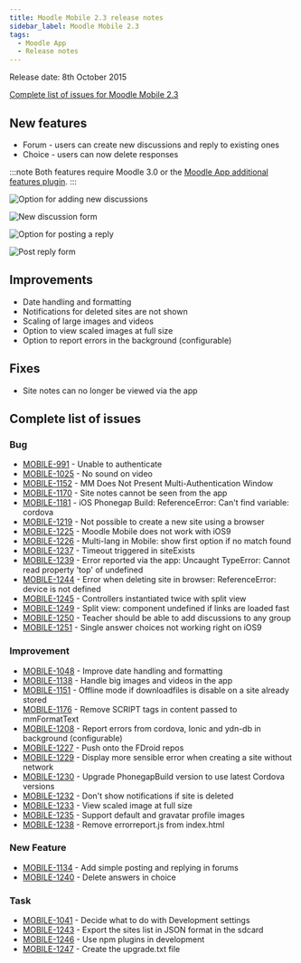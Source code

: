```yaml
---
title: Moodle Mobile 2.3 release notes
sidebar_label: Moodle Mobile 2.3
tags:
  - Moodle App
  - Release notes
---
```


Release date: 8th October 2015

[Complete list of issues for Moodle Mobile 2.3](https://moodle.atlassian.net/jira/secure/ReleaseNote.jspa?projectId=10070&version=15052)

## New features

- Forum - users can create new discussions and reply to existing ones
- Choice - users can now delete responses

:::note
Both features require Moodle 3.0 or the [Moodle App additional features plugin](https://moodle.org/plugins/view/local_mobile).
:::

<div className="row">
<div className="col" style={{maxWidth: 300}}>

![Option for adding new discussions](./_files/MM32Forum01.png)

</div>
<div className="col" style={{maxWidth: 300}}>

![New discussion form](./_files/MM32Forum02.png)

</div>
</div><div className="row">

<div className="col" style={{maxWidth: 300}}>

![Option for posting a reply](./_files/MM32Forum03.png)

</div>
<div className="col" style={{maxWidth: 300}}>

![Post reply form](./_files/MM32Forum04.png)

</div>
</div>

## Improvements

- Date handling and formatting
- Notifications for deleted sites are not shown
- Scaling of large images and videos
- Option to view scaled images at full size
- Option to report errors in the background (configurable)

## Fixes

- Site notes can no longer be viewed via the app

## Complete list of issues

### Bug

- [MOBILE-991](https://moodle.atlassian.net/browse/MOBILE-991) - Unable to authenticate
- [MOBILE-1025](https://moodle.atlassian.net/browse/MOBILE-1025) - No sound on video
- [MOBILE-1152](https://moodle.atlassian.net/browse/MOBILE-1152) - MM Does Not Present Multi-Authentication Window
- [MOBILE-1170](https://moodle.atlassian.net/browse/MOBILE-1170) - Site notes cannot be seen from the app
- [MOBILE-1181](https://moodle.atlassian.net/browse/MOBILE-1181) - iOS Phonegap Build: ReferenceError: Can't find variable: cordova
- [MOBILE-1219](https://moodle.atlassian.net/browse/MOBILE-1219) - Not possible to create a new site using a browser
- [MOBILE-1225](https://moodle.atlassian.net/browse/MOBILE-1225) - Moodle Mobile does not work with iOS9
- [MOBILE-1226](https://moodle.atlassian.net/browse/MOBILE-1226) - Multi-lang in Mobile: show first option if no match found
- [MOBILE-1237](https://moodle.atlassian.net/browse/MOBILE-1237) - Timeout triggered in siteExists
- [MOBILE-1239](https://moodle.atlassian.net/browse/MOBILE-1239) - Error reported via the app: Uncaught TypeError: Cannot read property 'top' of undefined
- [MOBILE-1244](https://moodle.atlassian.net/browse/MOBILE-1244) - Error when deleting site in browser: ReferenceError: device is not defined
- [MOBILE-1245](https://moodle.atlassian.net/browse/MOBILE-1245) - Controllers instantiated twice with split view
- [MOBILE-1249](https://moodle.atlassian.net/browse/MOBILE-1249) - Split view: component undefined if links are loaded fast
- [MOBILE-1250](https://moodle.atlassian.net/browse/MOBILE-1250) - Teacher should be able to add discussions to any group
- [MOBILE-1251](https://moodle.atlassian.net/browse/MOBILE-1251) - Single answer choices not working right on iOS9

### Improvement

<!-- cspell:disable -->

- [MOBILE-1048](https://moodle.atlassian.net/browse/MOBILE-1048) - Improve date handling and formatting
- [MOBILE-1138](https://moodle.atlassian.net/browse/MOBILE-1138) - Handle big images and videos in the app
- [MOBILE-1151](https://moodle.atlassian.net/browse/MOBILE-1151) - Offline mode if downloadfiles is disable on a site already stored
- [MOBILE-1176](https://moodle.atlassian.net/browse/MOBILE-1176) - Remove SCRIPT tags in content passed to mmFormatText
- [MOBILE-1208](https://moodle.atlassian.net/browse/MOBILE-1208) - Report errors from cordova, Ionic and ydn-db in background (configurable)
- [MOBILE-1227](https://moodle.atlassian.net/browse/MOBILE-1227) - Push onto the FDroid repos
- [MOBILE-1229](https://moodle.atlassian.net/browse/MOBILE-1229) - Display more sensible error when creating a site without network
- [MOBILE-1230](https://moodle.atlassian.net/browse/MOBILE-1230) - Upgrade PhonegapBuild version to use latest Cordova versions
- [MOBILE-1232](https://moodle.atlassian.net/browse/MOBILE-1232) - Don't show notifications if site is deleted
- [MOBILE-1233](https://moodle.atlassian.net/browse/MOBILE-1233) - View scaled image at full size
- [MOBILE-1235](https://moodle.atlassian.net/browse/MOBILE-1235) - Support default and gravatar profile images
- [MOBILE-1238](https://moodle.atlassian.net/browse/MOBILE-1238) - Remove errorreport.js from index.html

<!-- cspell:enable -->

### New Feature

- [MOBILE-1134](https://moodle.atlassian.net/browse/MOBILE-1134) - Add simple posting and replying in forums
- [MOBILE-1240](https://moodle.atlassian.net/browse/MOBILE-1240) - Delete answers in choice

### Task

<!-- cspell:disable -->

- [MOBILE-1041](https://moodle.atlassian.net/browse/MOBILE-1041) - Decide what to do with Development settings
- [MOBILE-1243](https://moodle.atlassian.net/browse/MOBILE-1243) - Export the sites list in JSON format in the sdcard
- [MOBILE-1246](https://moodle.atlassian.net/browse/MOBILE-1246) - Use npm plugins in development
- [MOBILE-1247](https://moodle.atlassian.net/browse/MOBILE-1247) - Create the upgrade.txt file

<!-- cspell:enable -->
